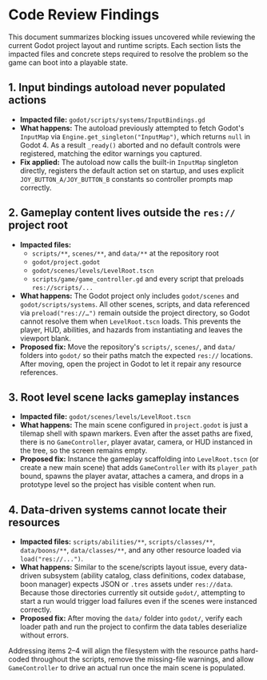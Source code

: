 # Code Review Findings

This document summarizes blocking issues uncovered while reviewing the current Godot project layout and runtime scripts. Each section lists the impacted files and concrete steps required to resolve the problem so the game can boot into a playable state.

## 1. Input bindings autoload never populated actions
- **Impacted file:** `godot/scripts/systems/InputBindings.gd`
- **What happens:** The autoload previously attempted to fetch Godot's `InputMap` via `Engine.get_singleton("InputMap")`, which returns `null` in Godot 4. As a result `_ready()` aborted and no default controls were registered, matching the editor warnings you captured.
- **Fix applied:** The autoload now calls the built-in `InputMap` singleton directly, registers the default action set on startup, and uses explicit `JOY_BUTTON_A/JOY_BUTTON_B` constants so controller prompts map correctly.

## 2. Gameplay content lives outside the `res://` project root
- **Impacted files:**
  - `scripts/**`, `scenes/**`, and `data/**` at the repository root
  - `godot/project.godot`
  - `godot/scenes/levels/LevelRoot.tscn`
  - `scripts/game/game_controller.gd` and every script that preloads `res://scripts/...`
- **What happens:** The Godot project only includes `godot/scenes` and `godot/scripts/systems`. All other scenes, scripts, and data referenced via `preload("res://…")` remain outside the project directory, so Godot cannot resolve them when `LevelRoot.tscn` loads. This prevents the player, HUD, abilities, and hazards from instantiating and leaves the viewport blank.
- **Proposed fix:** Move the repository's `scripts/`, `scenes/`, and `data/` folders into `godot/` so their paths match the expected `res://` locations. After moving, open the project in Godot to let it repair any resource references.

## 3. Root level scene lacks gameplay instances
- **Impacted file:** `godot/scenes/levels/LevelRoot.tscn`
- **What happens:** The main scene configured in `project.godot` is just a tilemap shell with spawn markers. Even after the asset paths are fixed, there is no `GameController`, player avatar, camera, or HUD instanced in the tree, so the screen remains empty.
- **Proposed fix:** Instance the gameplay scaffolding into `LevelRoot.tscn` (or create a new main scene) that adds `GameController` with its `player_path` bound, spawns the player avatar, attaches a camera, and drops in a prototype level so the project has visible content when run.

## 4. Data-driven systems cannot locate their resources
- **Impacted files:** `scripts/abilities/**`, `scripts/classes/**`, `data/boons/**`, `data/classes/**`, and any other resource loaded via `load("res://...")`.
- **What happens:** Similar to the scene/scripts layout issue, every data-driven subsystem (ability catalog, class definitions, codex database, boon manager) expects JSON or `.tres` assets under `res://data`. Because those directories currently sit outside `godot/`, attempting to start a run would trigger load failures even if the scenes were instanced correctly.
- **Proposed fix:** After moving the `data/` folder into `godot/`, verify each loader path and run the project to confirm the data tables deserialize without errors.

Addressing items 2–4 will align the filesystem with the resource paths hard-coded throughout the scripts, remove the missing-file warnings, and allow `GameController` to drive an actual run once the main scene is populated.
